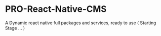# PRO-React-Native-CMS
A Dynamic react native full packages and services, ready to use ( Starting Stage ... )
